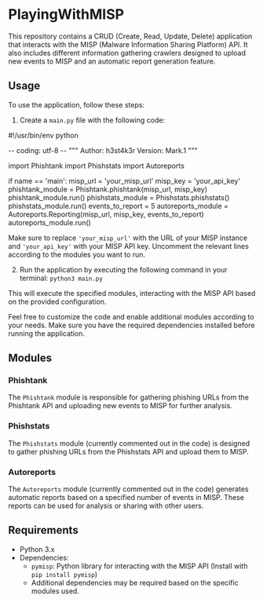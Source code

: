 # PlayingWithMISP

This repository contains a CRUD (Create, Read, Update, Delete) application that interacts with the MISP (Malware Information Sharing Platform) API. It also includes different information gathering crawlers designed to upload new events to MISP and an automatic report generation feature.

## Usage

To use the application, follow these steps:

1. Create a `main.py` file with the following code:

#!/usr/bin/env python

-- coding: utf-8 --
"""
Author: h3st4k3r
Version: Mark.1
"""

import Phishtank
import Phishstats
import Autoreports

if name == 'main':
misp_url = 'your_misp_url'
misp_key = 'your_api_key'
phishtank_module = Phishtank.phishtank(misp_url, misp_key)
phishtank_module.run()
phishstats_module = Phishstats.phishstats()
phishstats_module.run()
events_to_report = 5
autoreports_module = Autoreports.Reporting(misp_url, misp_key, events_to_report)
autoreports_module.run()


Make sure to replace `'your_misp_url'` with the URL of your MISP instance and `'your_api_key'` with your MISP API key. Uncomment the relevant lines according to the modules you want to run.

2. Run the application by executing the following command in your terminal: `python3 main.py`

This will execute the specified modules, interacting with the MISP API based on the provided configuration.

Feel free to customize the code and enable additional modules according to your needs. Make sure you have the required dependencies installed before running the application.

## Modules

### Phishtank

The `Phishtank` module is responsible for gathering phishing URLs from the Phishtank API and uploading new events to MISP for further analysis.

### Phishstats

The `Phishstats` module (currently commented out in the code) is designed to gather phishing URLs from the Phishstats API and upload them to MISP.

### Autoreports

The `Autoreports` module (currently commented out in the code) generates automatic reports based on a specified number of events in MISP. These reports can be used for analysis or sharing with other users.

## Requirements

- Python 3.x
- Dependencies:
  - `pymisp`: Python library for interacting with the MISP API (Install with `pip install pymisp`)
  - Additional dependencies may be required based on the specific modules used.
